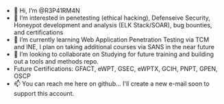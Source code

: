 - 👋 Hi, I’m @R3P41RM4N
- 👀 I’m interested in penetesting (ethical hacking), Defenseive Security, Honeypot development and analysis (ELK Stack/SOAR), bug bounties, and certifications
- 🌱 I’m currently learning Web Application Penetration Testing via TCM and INE, I plan on taking additional courses via SANS in the near future
- 💞️ I’m looking to collaborate on Studying for future training and building out a tools and methods repo.
- Future Certifications: GFACT, eWPT, GSEC, eWPTX, GCIH, PNPT, GPEN, OSCP
- 📫 You can reach me here on github... I'll create a new e-mail soon to support this account.

<!---
R3P41RM4N/R3P41RM4N is a ✨ special ✨ repository because its `README.md` (this file) appears on your GitHub profile.
You can click the Preview link to take a look at your changes.
--->
